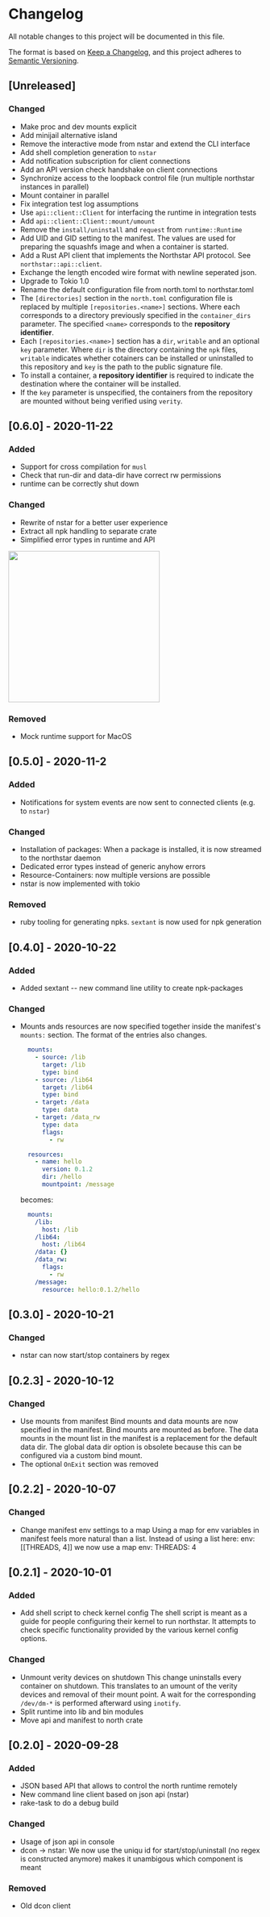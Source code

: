
# Changelog
All notable changes to this project will be documented in this file.

The format is based on [Keep a Changelog](https://keepachangelog.com/en/1.0.0/),
and this project adheres to [Semantic Versioning](https://semver.org/spec/v2.0.0.html).

## [Unreleased]
### Changed
* Make proc and dev mounts explicit
* Add minijail alternative island
* Remove the interactive mode from nstar and extend the CLI interface
* Add shell completion generation to `nstar`
* Add notification subscription for client connections
* Add an API version check handshake on client connections
* Synchronize access to the loopback control file (run multiple northstar instances
  in parallel)
* Mount container in parallel
* Fix integration test log assumptions
* Use `api::client::Client` for interfacing the runtime in integration tests
* Add `api::client::Client::mount/umount`
* Remove the `install/uninstall` and `request` from `runtime::Runtime`
* Add UID and GID setting to the manifest. The values are used for preparing
  the squashfs image and when a container is started.
* Add a Rust API client that implements the Northstar API protocol. See
  `northstar::api::client`.
* Exchange the length encoded wire format with newline seperated json.
* Upgrade to Tokio 1.0
* Rename the default configuration file from north.toml to northstar.toml
* The `[directories]` section in the `north.toml` configuration file is replaced
  by multiple `[repositories.<name>]` sections. Where each corresponds to a
  directory previously specified in the `container_dirs` parameter. The
  specified `<name>` corresponds to the __repository identifier__.
* Each `[repositories.<name>]` section has a `dir`, `writable` and an optional
  `key` parameter. Where `dir` is the directory containing the `npk` files,
  `writable` indicates whether cotainers can be installed or uninstalled to this
  repository and `key` is the path to the public signature file.
* To install a container, a __repository identifier__ is required to indicate
  the destination where the container will be installed.
* If the `key` parameter is unspecified, the containers from the repository are
  mounted without being verified using `verity`.

## [0.6.0] - 2020-11-22
### Added
* Support for cross compilation for `musl`
* Check that run-dir and data-dir have correct rw permissions
* runtime can be correctly shut down

### Changed
* Rewrite of nstar for a better user experience
* Extract all npk handling to separate crate
* Simplified error types in runtime and API

<img src="doc/images/error_hierarchy.png" class="inline" width=300/>

### Removed
* Mock runtime support for MacOS

## [0.5.0] - 2020-11-2
### Added
* Notifications for system events are now sent to connected clients (e.g. to `nstar`)

### Changed
* Installation of packages:
  When a package is installed, it is now streamed to the northstar daemon
* Dedicated error types instead of generic anyhow errors
* Resource-Containers: now multiple versions are possible
* nstar is now implemented with tokio

### Removed
* ruby tooling for generating npks. `sextant` is now used for npk generation

## [0.4.0] - 2020-10-22
### Added
- Added sextant -- new command line utility to create npk-packages

### Changed
- Mounts ands resources are now specified together inside  the manifest's
  `mounts:` section. The format of the entries also changes.

  ```yaml
    mounts:
      - source: /lib
        target: /lib
        type: bind
      - source: /lib64
        target: /lib64
        type: bind
      - target: /data
        type: data
      - target: /data_rw
        type: data
        flags:
          - rw

    resources:
      - name: hello
        version: 0.1.2
        dir: /hello
        mountpoint: /message
  ```

  becomes:

  ```yaml
    mounts:
      /lib:
        host: /lib
      /lib64:
        host: /lib64
      /data: {}
      /data_rw:
        flags:
          - rw
      /message:
        resource: hello:0.1.2/hello
  ```

## [0.3.0] - 2020-10-21
### Changed
- nstar can now start/stop containers by regex

## [0.2.3] - 2020-10-12
### Changed
- Use mounts from manifest
  Bind mounts and data mounts are now specified in the manifest.
  Bind mounts are mounted as before. The data mounts in the
  mount list in the manifest is a replacement for the default
  data dir. The global data dir option is obsolete because this can
  be configured via a custom bind mount.
- The optional `OnExit` section was removed

## [0.2.2] - 2020-10-07
### Changed
- Change manifest env settings to a map
  Using a map for env variables in manifest feels more natural
  than a list.
  Instead of using a list here:
    env: [[THREADS, 4]]
  we now use a map
    env:
      THREADS: 4

## [0.2.1] - 2020-10-01
### Added
- Add shell script to check kernel config
  The shell script is meant as a guide for people configuring
  their kernel to run northstar. It attempts to check specific
  functionality provided by the various kernel config options.

### Changed
- Unmount verity devices on shutdown
  This change uninstalls every container on shutdown. This translates to an
  umount of the verity devices and removal of their mount point. A wait
  for the corresponding `/dev/dm-*` is performed afterward using `inotify`.
- Split runtime into lib and bin modules
- Move api and manifest to north crate

## [0.2.0] - 2020-09-28
### Added
- JSON based API that allows to control the north runtime remotely
- New command line client based on json api (nstar)
- rake-task to do a debug build

### Changed
- Usage of json api in console
- dcon -> nstar: We now use the uniqu id for start/stop/uninstall
  (no regex is constructed anymore)
  makes it unambigous which component is meant

### Removed
- Old dcon client
